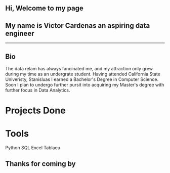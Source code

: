## Hi, Welcome to my page
## My name is Victor Cardenas an aspiring data engineer
___
## Bio
The data relam has always fancinated me, and my attraction only grew during my time as an undergrate student.
Having attended California State Univeristy, Stanisluas I earned a Bachelor's Degree in Computer Science. Soon I plan to 
undergo further pursit into acquiring my Master's degree with further focus in Data Analytics. 

# Projects Done

# Tools 
Python 
SQL
Excel 
Tablaeu
















## Thanks for coming by

